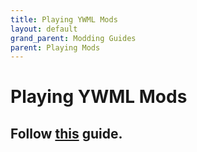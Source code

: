 ```yaml
---
title: Playing YWML Mods
layout: default
grand_parent: Modding Guides
parent: Playing Mods
---
```


# Playing YWML Mods

## Follow [this](https://github.com/SuperTavor/YWML?tab=readme-ov-file#how-can-i-install-a-mod) guide.

